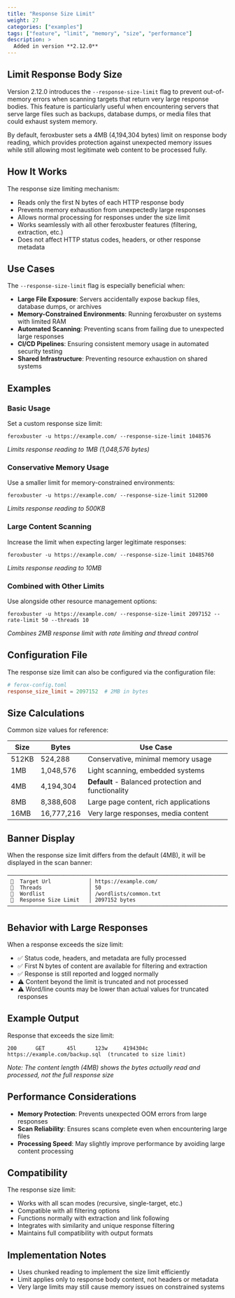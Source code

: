 ```yaml
---
title: "Response Size Limit"
weight: 27
categories: ["examples"]
tags: ["feature", "limit", "memory", "size", "performance"]
description: >
  Added in version **2.12.0**
---
```


## Limit Response Body Size

Version 2.12.0 introduces the `--response-size-limit` flag to prevent out-of-memory errors when scanning targets that return very large response bodies. This feature is particularly useful when encountering servers that serve large files such as backups, database dumps, or media files that could exhaust system memory.

By default, feroxbuster sets a 4MB (4,194,304 bytes) limit on response body reading, which provides protection against unexpected memory issues while still allowing most legitimate web content to be processed fully.

## How It Works

The response size limiting mechanism:
- Reads only the first N bytes of each HTTP response body
- Prevents memory exhaustion from unexpectedly large responses
- Allows normal processing for responses under the size limit
- Works seamlessly with all other feroxbuster features (filtering, extraction, etc.)
- Does not affect HTTP status codes, headers, or other response metadata

## Use Cases

The `--response-size-limit` flag is especially beneficial when:
- **Large File Exposure**: Servers accidentally expose backup files, database dumps, or archives
- **Memory-Constrained Environments**: Running feroxbuster on systems with limited RAM
- **Automated Scanning**: Preventing scans from failing due to unexpected large responses
- **CI/CD Pipelines**: Ensuring consistent memory usage in automated security testing
- **Shared Infrastructure**: Preventing resource exhaustion on shared systems

## Examples

### Basic Usage

Set a custom response size limit:

```
feroxbuster -u https://example.com/ --response-size-limit 1048576
```
*Limits response reading to 1MB (1,048,576 bytes)*

### Conservative Memory Usage

Use a smaller limit for memory-constrained environments:

```
feroxbuster -u https://example.com/ --response-size-limit 512000
```
*Limits response reading to 500KB*

### Large Content Scanning

Increase the limit when expecting larger legitimate responses:

```
feroxbuster -u https://example.com/ --response-size-limit 10485760
```
*Limits response reading to 10MB*

### Combined with Other Limits

Use alongside other resource management options:

```
feroxbuster -u https://example.com/ --response-size-limit 2097152 --rate-limit 50 --threads 10
```
*Combines 2MB response limit with rate limiting and thread control*

## Configuration File

The response size limit can also be configured via the configuration file:

```toml
# ferox-config.toml
response_size_limit = 2097152  # 2MB in bytes
```

## Size Calculations

Common size values for reference:

| Size | Bytes | Use Case |
|------|-------|----------|
| 512KB | 524,288 | Conservative, minimal memory usage |
| 1MB | 1,048,576 | Light scanning, embedded systems |
| 4MB | 4,194,304 | **Default** - Balanced protection and functionality |
| 8MB | 8,388,608 | Large page content, rich applications |
| 16MB | 16,777,216 | Very large responses, media content |

## Banner Display

When the response size limit differs from the default (4MB), it will be displayed in the scan banner:

```
───────────────────────────────────────────────────────────────────────────
 🎯  Target Url            │ https://example.com/
 🚀  Threads               │ 50
 📖  Wordlist              │ /wordlists/common.txt
 📏  Response Size Limit   │ 2097152 bytes
───────────────────────────────────────────────────────────────────────────
```

## Behavior with Large Responses

When a response exceeds the size limit:
- ✅ Status code, headers, and metadata are fully processed
- ✅ First N bytes of content are available for filtering and extraction
- ✅ Response is still reported and logged normally
- ⚠️ Content beyond the limit is truncated and not processed
- ⚠️ Word/line counts may be lower than actual values for truncated responses

## Example Output

Response that exceeds the size limit:
```
200      GET       45l      123w     4194304c https://example.com/backup.sql  (truncated to size limit)
```
*Note: The content length (4MB) shows the bytes actually read and processed, not the full response size*

## Performance Considerations

- **Memory Protection**: Prevents unexpected OOM errors from large responses
- **Scan Reliability**: Ensures scans complete even when encountering large files
- **Processing Speed**: May slightly improve performance by avoiding large content processing

## Compatibility

The response size limit:
- Works with all scan modes (recursive, single-target, etc.)
- Compatible with all filtering options
- Functions normally with extraction and link following
- Integrates with similarity and unique response filtering
- Maintains full compatibility with output formats

## Implementation Notes

- Uses chunked reading to implement the size limit efficiently
- Limit applies only to response body content, not headers or metadata
- Very large limits may still cause memory issues on constrained systems
